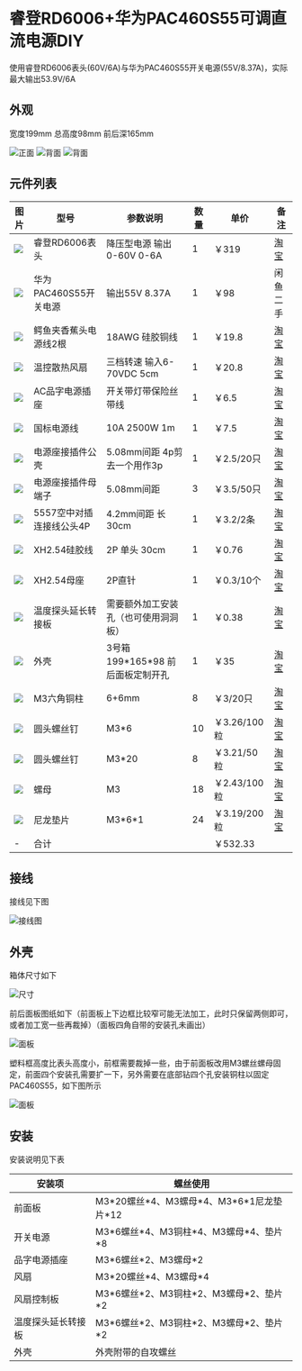 # 睿登RD6006+华为PAC460S55可调直流电源DIY

使用睿登RD6006表头(60V/6A)与华为PAC460S55开关电源(55V/8.37A)，实际最大输出53.9V/6A

## 外观
宽度199mm 总高度98mm 前后深165mm

![正面](docs/front.jpg)
![背面](docs/back.jpg)
![背面](docs/inside.jpg)


## 元件列表
图片|型号|参数说明|数量|单价|备注
-|-|-|-|-|-
![](docs/bom/rd6006.png)|睿登RD6006表头|降压型电源 输出0-60V 0-6A|1|￥319|[淘宝](https://item.taobao.com/item.htm?spm=a1z09.2.0.0.67002e8dqWySwg&id=602937441535&_u=5okvj8174fb)
![](docs/bom/pac460s55.png)|华为PAC460S55开关电源|输出55V 8.37A|1|￥98|闲鱼二手
![](docs/bom/bst_010_jp.png)|鳄鱼夹香蕉头电源线2根|18AWG 硅胶铜线|1|￥19.8|[淘宝](https://detail.tmall.com/item.htm?_u=5okvj81b6e4&id=634158487969&skuId=4523359980725&spm=a1z09.2.0.0.67002e8dqWySwg)
![](docs/bom/fan.png)|温控散热风扇|三档转速 输入6-70VDC 5cm|1|￥20.8|[淘宝](https://item.taobao.com/item.htm?spm=a1z09.2.0.0.67002e8dqWySwg&id=649882617949&_u=5okvj815291)
![](docs/bom/hj_14f5.png)|AC品字电源插座|开关带灯带保险丝带线|1|￥6.5|[淘宝](https://item.taobao.com/item.htm?spm=a1z09.2.0.0.67002e8dqWySwg&id=540897139554&_u=5okvj818d1f)
![](docs/bom/power_line.png)|国标电源线|10A 2500W 1m|1|￥7.5|[淘宝](https://detail.tmall.com/item.htm?_u=5okvj81e6f0&id=659755517309&skuId=4931697186161&spm=a1z09.2.0.0.67002e8dqWySwg)
![](docs/bom/shell.png)|电源座接插件公壳|5.08mm间距 4p剪去一个用作3p|1|￥2.5/20只|[淘宝](https://item.taobao.com/item.htm?spm=a1z09.2.0.0.67002e8dqWySwg&id=677115625166&_u=5okvj81f793)
![](docs/bom/connector.png)|电源座接插件母端子|5.08mm间距|3|￥3.5/50只|[淘宝](https://item.taobao.com/item.htm?spm=a1z09.2.0.0.67002e8dqWySwg&id=677115625166&_u=5okvj81f793)
![](docs/bom/5557.png)|5557空中对插连接线公头4P|4.2mm间距 长30cm|1|￥3.2/2条|[淘宝](https://item.taobao.com/item.htm?spm=a1z09.2.0.0.67002e8dqWySwg&id=656065048897&_u=5okvj8119d2)
![](docs/bom/xh2.54_2p.png)|XH2.54硅胶线|2P 单头 30cm|1|￥0.76|[淘宝](https://item.taobao.com/item.htm?spm=a1z09.2.0.0.67002e8dqWySwg&id=708344136730&_u=5okvj817f7e)
![](docs/bom/xh2.54_2p_female.png)|XH2.54母座|2P直针|1|￥0.3/10个|[淘宝](https://item.taobao.com/item.htm?spm=a1z09.2.0.0.67002e8dqWySwg&id=709943001795&_u=5okvj812064)
![](docs/bom/pcb.png)|温度探头延长转接板|需要额外加工安装孔（也可使用洞洞板）|1|￥0.38|[淘宝](https://item.taobao.com/item.htm?spm=a1z09.2.0.0.67002e8dqWySwg&id=646170041743&_u=5okvj814370)
![](docs/bom/box.png)|外壳|3号箱 199\*165\*98 前后面板定制开孔|1|￥35|[淘宝](https://item.taobao.com/item.htm?spm=a1z09.2.0.0.67002e8dqWySwg&id=729841708534&_u=5okvj8161a2)
![](docs/bom/m3_copper.png)|M3六角铜柱|6+6mm|8|￥3/20只|[淘宝](https://item.taobao.com/item.htm?spm=a1z09.2.0.0.67002e8dqWySwg&id=589247118183&_u=5okvj811e90)
![](docs/bom/screw.png)|圆头螺丝钉|M3\*6|10|￥3.26/100粒|[淘宝](https://detail.tmall.com/item.htm?_u=5okvj81fb3e&id=41636092499&spm=a1z09.2.0.0.67002e8dqWySwg&skuId=4912747278099)
![](docs/bom/screw.png)|圆头螺丝钉|M3\*20|8|￥3.21/50粒|[淘宝](https://detail.tmall.com/item.htm?_u=5okvj81fb3e&id=41636092499&skuId=4917417439480&spm=a1z09.2.0.0.67002e8dqWySwg)
![](docs/bom/nut.png)|螺母|M3|18|￥2.43/100粒|[淘宝](https://detail.tmall.com/item.htm?_u=5okvj813ddb&id=584261292036&spm=a1z09.2.0.0.67002e8dqWySwg&skuId=4799683688195)
![](docs/bom/gasket.png)|尼龙垫片|M3\*6\*1|24|￥3.19/200粒|[淘宝](https://detail.tmall.com/item.htm?_u=5okvj8188e4&id=18249318749&spm=a1z09.2.0.0.67002e8dqWySwg&skuId=4981675428579)
-|合计|||￥532.33|


## 接线
接线见下图

![接线图](docs/wiring_diagram.png)


## 外壳
箱体尺寸如下

![尺寸](docs/box.png)

前后面板图纸如下（前面板上下边框比较窄可能无法加工，此时只保留两侧即可，或者加工宽一些再裁掉）（面板四角自带的安装孔未画出）

![面板](docs/panel.jpg)

塑料框高度比表头高度小，前框需要裁掉一些，由于前面板改用M3螺丝螺母固定，前面四个安装孔需要扩一下，另外需要在底部钻四个孔安装铜柱以固定PAC460S55，如下图所示

![面板](docs/modify.jpg)

## 安装
安装说明见下表

安装项|螺丝使用
-|-
前面板|M3\*20螺丝\*4、M3螺母\*4、M3\*6\*1尼龙垫片\*12
开关电源|M3\*6螺丝\*4、M3铜柱\*4、M3螺母\*4、垫片\*8
品字电源插座|M3\*6螺丝\*2、M3螺母\*2
风扇|M3\*20螺丝\*4、M3螺母\*4
风扇控制板|M3\*6螺丝\*2、M3铜柱\*2、M3螺母\*2、垫片\*2
温度探头延长转接板|M3\*6螺丝\*2、M3铜柱\*2、M3螺母\*2、垫片\*2
外壳|外壳附带的自攻螺丝



